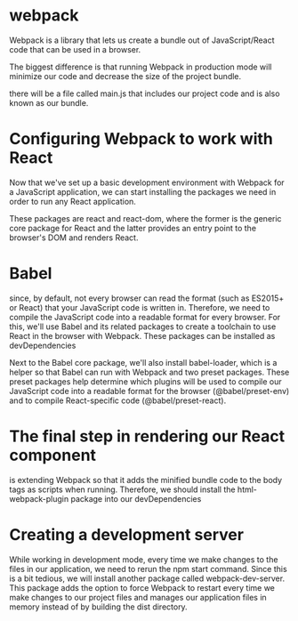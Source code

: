 # webpack

Webpack is a library that lets us create a bundle out of JavaScript/React code that can be used in a browser. 

The biggest difference 
is that running Webpack in production mode will minimize our code and decrease 
the size of the project bundle.

there will be a file called main.js that includes our project 
code and is also known as our bundle.


# Configuring Webpack to work with React

Now that we've set up a basic development environment with Webpack for a JavaScript application, we can start installing the packages we need in order to run any React application.


These packages are react and react-dom, where the former is the generic core package for React and the latter provides an entry point to the browser's DOM and renders React.

# Babel

since, by default, not 
every browser can read the format (such as ES2015+ or React) that your JavaScript code 
is written in. Therefore, we need to compile the JavaScript code into a readable format for 
every browser.
For this, we'll use Babel and its related packages to create a toolchain to use React in 
the browser with Webpack. These packages can be installed as devDependencies

Next to the Babel core package, we'll also install babel-loader, which is a helper so 
that Babel can run with Webpack and two preset packages. These preset packages help 
determine which plugins will be used to compile our JavaScript code into a readable 
format for the browser (@babel/preset-env) and to compile React-specific code 
(@babel/preset-react). 


# The final step in rendering our React component 
is extending Webpack so 
that it adds the minified bundle code to the body tags as scripts when running. 
Therefore, we should install the html-webpack-plugin package into 
our devDependencies


# Creating a development server
While working in development mode, every time we make changes to the files in 
our application, we need to rerun the npm start command. Since this is a bit tedious, 
we will install another package called webpack-dev-server. This package adds the 
option to force Webpack to restart every time we make changes to our project files and 
manages our application files in memory instead of by building the dist directory. 



